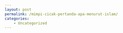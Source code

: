 ```yaml
---
layout: post
permalink: /mimpi-cicak-pertanda-apa-menurut-islam/
categories:
    - Uncategorized
---
```


